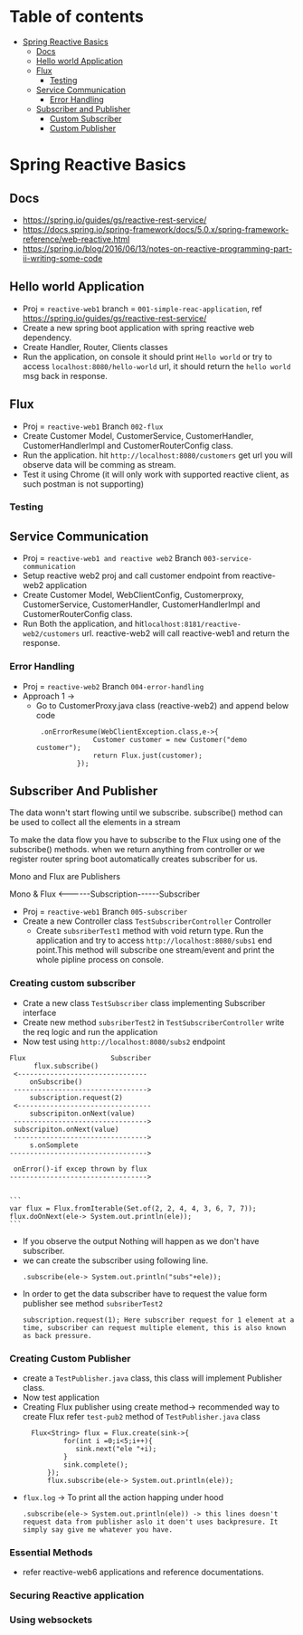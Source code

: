 # Table of contents
- [Spring Reactive Basics](#Spring-Reactive-Basics)
  - [Docs](#docs)
  - [Hello world Application](#hello-world-application)
  - [Flux](#Flux)
    - [Testing](#Testing)
  - [Service Communication](#service-communication)
    - [Error Handling](#error-handling)
  - [Subscriber and Publisher](#subscriber-and-publisher)
    - [Custom Subscriber](#creating-custom-subscriber)
    - [Custom Publisher](#creating-custom-publisher)


# Spring Reactive Basics

## Docs
- https://spring.io/guides/gs/reactive-rest-service/
- https://docs.spring.io/spring-framework/docs/5.0.x/spring-framework-reference/web-reactive.html
- https://spring.io/blog/2016/06/13/notes-on-reactive-programming-part-ii-writing-some-code

## Hello world Application
- Proj = ```reactive-web1``` branch = ```001-simple-reac-application```, ref https://spring.io/guides/gs/reactive-rest-service/
- Create a new spring boot application with spring reactive web dependency.
- Create Handler, Router, Clients classes
- Run the application, on console it should print ```Hello world``` or try to access ```localhost:8080/hello-world``` url, it should return the ```hello world``` msg back in response.

## Flux
- Proj = ```reactive-web1``` Branch ```002-flux```
- Create Customer Model, CustomerService, CustomerHandler, CustomerHandlerImpl and CustomerRouterConfig class.
- Run the application. hit ```http://localhost:8080/customers``` get url you will observe data will be comming as stream.
- Test it using Chrome (it will only work with supported reactive client, as such postman is not supporting)
### Testing

## Service Communication
- Proj = ```reactive-web1 and reactive web2``` Branch ```003-service-communication```
- Setup reactive web2 proj and call customer endpoint from reactive-web2 application
- Create Customer Model, WebClientConfig, Customerproxy, CustomerService, CustomerHandler, CustomerHandlerImpl and CustomerRouterConfig class.
- Run Both the application, and hit```localhost:8181/reactive-web2/customers``` url. reactive-web2 will call reactive-web1 and return the response.

### Error Handling

- Proj = ```reactive-web2``` Branch ```004-error-handling```
- Approach 1 ->
  - Go to CustomerProxy.java class (reactive-web2) and append below code
    ```
     .onErrorResume(WebClientException.class,e->{
                  Customer customer = new Customer("demo customer");
                  return Flux.just(customer);
              });
    ```



## Subscriber And Publisher

<p>The data wonn't start flowing until we subscribe. subscribe() method can be used to collect all the elements in a stream</p>
<p>To make the data flow you have to subscribe to the Flux using one of the subscribe() methods.  when we  return anything from controller or we register router spring boot  automatically creates subscriber for us. </p>
<p> Mono and Flux are Publishers

  Mono & Flux <------Subscription------Subscriber
</p>

- Proj = ```reactive-web1``` Branch ```005-subscriber```
- Create a new Controller class ```TestSubscriberController``` Controller
  - Create ```subsriberTest1``` method with void return type. Run the application and try to access ```http://localhost:8080/subs1``` end point.This method will subscribe one stream/event and print the whole pipline process on console.

### Creating custom subscriber
- Crate a new class ```TestSubscriber``` class implementing Subscriber interface
- Create new method ```subsriberTest2``` in ```TestSubscriberController``` write the req logic and run the application
- Now test using ```http://localhost:8080/subs2``` endpoint
```
Flux                     Subscriber
      flux.subscribe()
 <--------------------------------
     onSubscribe()
 --------------------------------->
     subscription.request(2)
 <---------------------------------
     subscripiton.onNext(value)
 --------------------------------->
 subscripiton.onNext(value)
 --------------------------------->
     s.onSomplete
---------------------------------->

 onError()-if excep thrown by flux
---------------------------------->
  
```
    ```
    var flux = Flux.fromIterable(Set.of(2, 2, 4, 4, 3, 6, 7, 7));
    flux.doOnNext(ele-> System.out.println(ele));
    ```
  - If you observe the output Nothing will happen as we don't have subscriber. 
  - we can create the subscriber using following line.
    ```
    .subscribe(ele-> System.out.println("subs"+ele));
    ```
  - In order to get the data subscriber have to request the value form publisher see method ```subsriberTest2```
    ```
    subscription.request(1); Here subscriber request for 1 element at a time, subscriber can request multiple element, this is also known as back pressure.
    ```
### Creating Custom Publisher
- create a ```TestPublisher.java``` class, this class will implement Publisher class.
- Now test application
- Creating Flux publisher using create method-> recommended way to create Flux refer ```test-pub2``` method of ```TestPublisher.java``` class
  ```
    Flux<String> flux = Flux.create(sink->{
            for(int i =0;i<5;i++){
               sink.next("ele "+i);
            }
            sink.complete();
        });
        flux.subscribe(ele-> System.out.println(ele));
  ```
- ```flux.log``` -> To print all the action happing under hood
  ```
  .subscribe(ele-> System.out.println(ele)) -> this lines doesn't request data from publisher aslo it doen't uses backpresure. It simply say give me whatever you have.
  ```
  
### Essential Methods
- refer reactive-web6 applications and reference documentations.

### Securing Reactive application

### Using websockets
